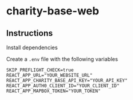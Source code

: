 # charity-base-web

## Instructions

Install dependencies

Create a `.env` file with the following variables

```
SKIP_PREFLIGHT_CHECK=true
REACT_APP_URL="YOUR_WEBSITE_URL"
REACT_APP_CHARITY_BASE_API_KEY="YOUR_API_KEY"
REACT_APP_AUTH0_CLIENT_ID="YOUR_CLIENT_ID"
REACT_APP_MAPBOX_TOKEN="YOUR_TOKEN"
```
